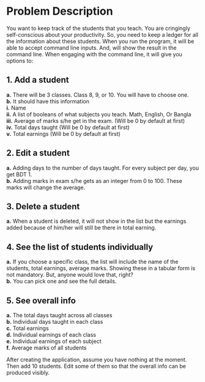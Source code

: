 # Problem Description

You want to keep track of the students that you teach. You are cringingly self-conscious
about your productivity. So, you need to keep a ledger for all the information about these
students. When you run the program, it will be able to accept command line inputs. And,
will show the result in the command line. When engaging with the command line, it will
give you options to:  

## 1. Add a student
**a.** There will be 3 classes. Class 8, 9, or 10. You will have to choose one.  
**b.** It should have this information  
    __i.__ Name  
    __ii.__ A list of booleans of what subjects you teach. Math, English, Or Bangla  
    __iii.__ Average of marks s/he get in the exam. (Will be 0 by default at first)  
    __iv.__ Total days taught (Will be 0 by default at first)  
    __v.__ Total earnings (Will be 0 by default at first)  

## 2. Edit a student  
**a.** Adding days to the number of days taught. For every subject per day, you get BDT 1.  
**b.** Adding marks in exam s/he gets as an integer from 0 to 100. These marks will change the average.  

## 3. Delete a student  
**a.** When a student is deleted, it will not show in the list but the earnings added because of him/her will still be there in total earning.  

## 4. See the list of students individually  
**a.** If you choose a specific class, the list will include the name of the students, total earnings, average marks. Showing these in a tabular form is not mandatory. But, anyone would love that, right?  
**b.** You can pick one and see the full details.  

## 5. See overall info  
**a.** The total days taught across all classes  
**b.** Individual days taught in each class  
**c.** Total earnings  
**d.** Individual earnings of each class  
**e.** Individual earnings of each subject  
**f.** Average marks of all students  

After creating the application, assume you have nothing at the moment. Then add 10
students. Edit some of them so that the overall info can be produced visibly.  